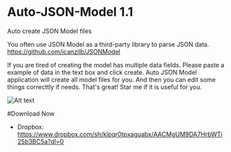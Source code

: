 # Auto-JSON-Model 1.1
Auto create JSON Model files

You often use JSON Model as a third-party library to parse JSON data.
https://github.com/icanzilb/JSONModel

If you are tired of creating the model has multiple data fields. Please paste a example of data in the text box and click create. Auto JSON Model application will create all model files for you. And then you can edit some things correcttly if needs.
That's great! Star me if it is useful for you.

![Alt text](http://i.imgur.com/SYYMxi7b.png "JSON Model")

#Download Now
+ Dropbox: https://www.dropbox.com/sh/klpqr0tpxaguabx/AACMgUM9DA7HrbWTi25b3BC5a?dl=0
